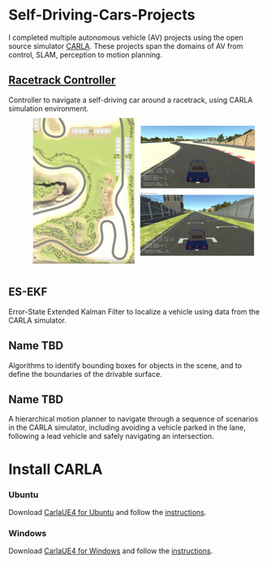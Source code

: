 # Self-Driving-Cars-Projects
I completed multiple autonomous vehicle (AV) projects using the open source simulator [CARLA](https://github.com/carla-simulator/carla/). These projects span the domains of AV from control, SLAM, perception to motion planning. 

## [Racetrack Controller](Racetrack%20Controller)
Controller to navigate a self-driving car around a racetrack, using CARLA simulation environment. 
![racetrack_demo](Demo%20Images/racetrack.png)

## ES-EKF
Error-State Extended Kalman Filter to localize a vehicle using data from the CARLA simulator.

## Name TBD
Algorithms to identify bounding boxes for objects in the scene, and to define the boundaries of the drivable surface.

## Name TBD
A hierarchical motion planner to navigate through a sequence of scenarios in the CARLA simulator, including avoiding a vehicle parked in the lane, following a lead vehicle and safely navigating an intersection.



# Install CARLA
### Ubuntu
Download [CarlaUE4 for Ubuntu](https://d18ky98rnyall9.cloudfront.net/3dXfty7_EemFOA6Hm29iNA_de05a1c02eff11e9821ed19f5bd73b7b_CarlaUE4Ubuntu.tar.gz?Expires=1617321600&Signature=HZNjeb5Kckm0Yu6~KvGyS0OsIxS1xf6tUSER6cbOnuJQJ7Rd96L2tepcD4nBeCVoVVwUWNenLWaHbjggQpVOUhk3cedNXRwDVCrabBifzoPvqLLscq234joqgtx60wL2AZhQ9WAVDQWERrmbRDGlZQX1AdHtVoVq~V4WBwSmf1Q_&Key-Pair-Id=APKAJLTNE6QMUY6HBC5A) and follow the [instructions](https://d18ky98rnyall9.cloudfront.net/IFfK-Ce8Eem3Cw5hhdQCGg_210f0c4027bc11e9ae95c9d2c8ddb796_CARLA-Setup-Guide-_Ubuntu_.pdf?Expires=1617321600&Signature=UGyu2BRDZJlYXSx5olzXAIv-BqMUXfMJQD2rQmm4axfrCe4puKw4F1ndxku6edUk~~DUm7Jmp4ZplVoKbL1QrYPojJ34e901QNuJaLJ6IbPXBPna2a4hFGUAi3aVTEfe~R3mWEPtWNwd8h6OgK3MshiF4Y8Px0wynsYe39Yg09k_&Key-Pair-Id=APKAJLTNE6QMUY6HBC5A).

### Windows
Download [CarlaUE4 for Windows](https://d18ky98rnyall9.cloudfront.net/uuTN7y7rEemnrA4AsaAhFA_bbb340f02eeb11e9a59e73356fd63643_CarlaUE4Windows.zip?Expires=1617321600&Signature=INH4YwFobnnghkX4unq9GAEgJKlw91rm27cGygAgW-Cs51FpwvJhKsCfMLzvYKYXNct7brdZe7VfYLCpjpcOe5~e31E7c2M1bwVRoeuUVgiFuwVonQ5UH3bRdNjGM2Bgld3W~X8X27Dhcy69Z-Z1hAJgQjv3VPU~p1GyCXxsna0_&Key-Pair-Id=APKAJLTNE6QMUY6HBC5A) and follow the [instructions](https://d18ky98rnyall9.cloudfront.net/IFfxQie8Eem9HA6xGGaRfg_20f6060027bc11e98ed3dfcfdba7c72b_CARLA-Setup-Guide-_Windows-x64_.pdf?Expires=1617321600&Signature=etfV1y0Ky1Rd4qt~FqTRxufLmE4aoZHNQr267mOK1YOHi3qKqwFt-Z7FlJacdGZcZ7Og0A4JouZAAxurzFwK0KDfLN4zdPbRwoSM2JZ2TSDfyF9PqpkbynRZd8WcdXLDFEMUOcPUhh06tkz3O4k-Ia0hskXW1VXyrFUGqU8GibA_&Key-Pair-Id=APKAJLTNE6QMUY6HBC5A).
